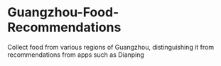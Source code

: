 # Guangzhou-Food-Recommendations
Collect food from various regions of Guangzhou, distinguishing it from recommendations from apps such as Dianping
